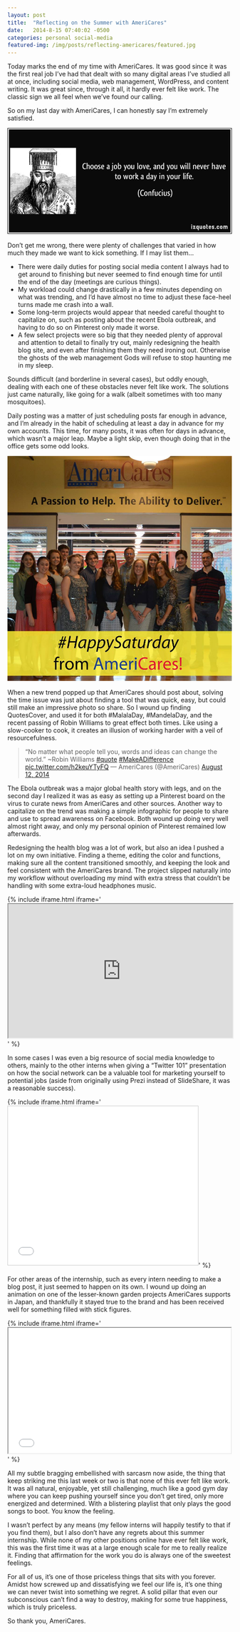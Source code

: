 ```yaml
---
layout: post
title:  "Reflecting on the Summer with AmeriCares"
date:   2014-8-15 07:40:02 -0500
categories: personal social-media
featured-img: /img/posts/reflecting-americares/featured.jpg
---
```


Today marks the end of my time with AmeriCares. It was good since it was the first real job I’ve had that dealt with so many digital areas I’ve studied all at once, including social media, web management, WordPress, and content writing. It was great since, through it all, it hardly ever felt like work. The classic sign we all feel when we’ve found our calling.

So on my last day with AmeriCares, I can honestly say I’m extremely satisfied. 

![''](/img/posts/reflecting-americares/quote.jpg)

Don’t get me wrong, there were plenty of challenges that varied in how much they made we want to kick something. If I may list them…

* There were daily duties for posting social media content I always had to get around to finishing but never seemed to find enough time for until the end of the day (meetings are curious things).
* My workload could change drastically in a few minutes depending on what was trending, and I’d have almost no time to adjust these face-heel turns made me crash into a wall.
* Some long-term projects would appear that needed careful thought to capitalize on, such as posting about the recent Ebola outbreak, and having to do so on Pinterest only made it worse.
* A few select projects were so big that they needed plenty of approval and attention to detail to finally try out, mainly redesigning the health blog site, and even after finishing them they need ironing out. Otherwise the ghosts of the web management Gods will refuse to stop haunting me in my sleep.

Sounds difficult (and borderline in several cases), but oddly enough, dealing with each one of these obstacles never felt like work. The solutions just came naturally, like going for a walk (albeit sometimes with too many mosquitoes).

Daily posting was a matter of just scheduling posts far enough in advance, and I’m already in the habit of scheduling at least a day in advance for my own accounts. This time, for many posts, it was often for days in advance, which wasn’t a major leap. Maybe a light skip, even though doing that in the office gets some odd looks.

<img class="post-half-image" src="/img/posts/reflecting-americares/saturday.jpg">

When a new trend popped up that AmeriCares should post about, solving the time issue was just about finding a tool that was quick, easy, but could still make an impressive photo so share. So I wound up finding QuotesCover, and used it for both #MalalaDay, #MandelaDay, and the recent passing of Robin Williams to great effect both times. Like using a slow-cooker to cook, it creates an illusion of working harder with a veil of resourcefulness.

<blockquote class="twitter-tweet" lang="en">“No matter what people tell you, words and ideas can change the world.” ~Robin Williams <a href="https://twitter.com/hashtag/quote?src=hash">#quote</a> <a href="https://twitter.com/hashtag/MakeADifference?src=hash">#MakeADifference</a> <a href="http://t.co/h2keuYTyFQ">pic.twitter.com/h2keuYTyFQ</a> — AmeriCares (@AmeriCares) <a href="https://twitter.com/AmeriCares/statuses/498991255649783809">August 12, 2014</a></blockquote>
<script src="//platform.twitter.com/widgets.js" async="" charset="utf-8"></script>

The Ebola outbreak was a major global health story with legs, and on the second day I realized it was as easy as setting up a Pinterest board on the virus to curate news from AmeriCares and other sources. Another way to capitalize on the trend was making a simple infographic for people to share and use to spread awareness on Facebook. Both wound up doing very well almost right away, and only my personal opinion of Pinterest remained low afterwards.

Redesigning the health blog was a lot of work, but also an idea I pushed a lot on my own initiative. Finding a theme, editing the color and functions, making sure all the content transitioned smoothly, and keeping the look and feel consistent with the AmeriCares brand. The project slipped naturally into my workflow without overloading my mind with extra stress that couldn’t be handling with some extra-loud headphones music.

{% include iframe.html iframe='<iframe src="http://healthblog.americares.org/" width="100%" height="300"></iframe>' %}

In some cases I was even a big resource of social media knowledge to others, mainly to the other interns when giving a “Twitter 101” presentation on how the social network can be a valuable tool for marketing yourself to potential jobs (aside from originally using Prezi instead of SlideShare, it was a reasonable success).

{% include iframe.html iframe='<iframe style="border: 1px solid #CCC; border-width: 1px; margin-bottom: 5px; max-width: 100%;" src="//www.slideshare.net/slideshow/embed_code/37925441" width="427" height="356" frameborder="0" marginwidth="0" marginheight="0" scrolling="no" allowfullscreen="allowfullscreen"> </iframe>' %}

For other areas of the internship, such as every intern needing to make a blog post, it just seemed to happen on its own. I wound up doing an animation on one of the lesser-known garden projects AmeriCares supports in Japan, and thankfully it stayed true to the brand and has been received well for something filled with stick figures.

{% include iframe.html iframe='<iframe src="//player.vimeo.com/video/102849451" width="500" height="281" allowfullscreen="allowfullscreen"></iframe>' %}

All my subtle bragging embellished with sarcasm now aside, the thing that keep striking me this last week or two is that none of this ever felt like work. It was all natural, enjoyable, yet still challenging, much like a good gym day where you can keep pushing yourself since you don’t get tired, only more energized and determined. With a blistering playlist that only plays the good songs to boot. You know the feeling.

I wasn’t perfect by any means (my fellow interns will happily testify to that if you find them), but I also don’t have any regrets about this summer internship. While none of my other positions online have ever felt like work, this was the first time it was at a large enough scale for me to really realize it. Finding that affirmation for the work you do is always one of the sweetest feelings. 

For all of us, it’s one of those priceless things that sits with you forever. Amidst how screwed up and dissatisfying we feel our life is, it’s one thing we can never twist into something we regret. A solid pillar that even our subconscious can’t find a way to destroy, making for some true happiness, which is truly priceless.

So thank you, AmeriCares.